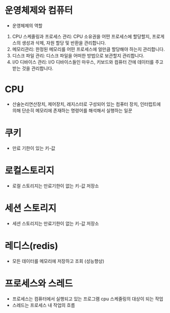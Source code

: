 # 운영체제와 컴퓨터
- 운영체제의 역할
1. CPU 스케줄링과 프로세스 관리: CPU 소유권을 어떤 프로세스에 할당할지, 프로게스의 생성과 삭제, 자원 할당 및 반환을 관리합니다.
2. 메모리관리: 한정된 메모리를 어떤 프로세스에 얼만큼 할당해야 하는지 관리합니다.
3. 디스크 파일 관리: 디스크 파일을 어떠한 방법으로 보관할지 관리합니다.
4. I/O 디바이스 관리: I/O 디바이스들인 마우스, 키보드와 컴퓨터 간에 데이터를 주고 받는 것을 관리합니다.

# CPU
- 산술논리연산장치, 제어장치, 레지스터로 구성되어 있는 컴퓨터 장치, 인터럽트에 의해 단순히 메모리에 존재하는 명령어를 해석해서 실행하는 일꾼

# 쿠키
- 만료 기한이 있는 키-값

# 로컬스토리지
- 로컬 스토리지는 만료기한이 없는 키-값 저장소

# 세션 스토리지
- 세션 스토리지는 만료기한이 없는 키-값 저장소

# 레디스(redis)
- 모든 데이터를 메모리에 저장하고 조회 (성능향상)

# 프로세스와 스레드
- 프로세스는 컴퓨터에서 실행되고 있는 프로그램 cpu 스케줄링의 대상이 되는 작업
- 스레드는 프로세스 내 작업의 흐름

